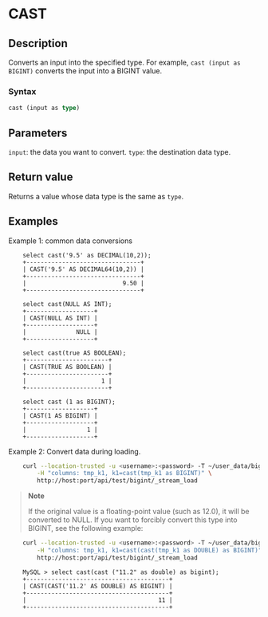 # CAST

## Description

Converts an input into the specified type. For example, `cast (input as BIGINT)` converts the input into a BIGINT value.

### Syntax

```Haskell
cast (input as type)
```

## Parameters

`input`: the data you want to convert.
`type`: the destination data type.

## Return value

Returns a value whose data type is the same as `type`.

## Examples

Example 1: common data conversions

```Plain Text
    select cast('9.5' as DECIMAL(10,2));
    +--------------------------------+
    | CAST('9.5' AS DECIMAL64(10,2)) |
    +--------------------------------+
    |                           9.50 |
    +--------------------------------+
    
    select cast(NULL AS INT);
    +-------------------+
    | CAST(NULL AS INT) |
    +-------------------+
    |              NULL |
    +-------------------+
    
    select cast(true AS BOOLEAN);
    +-----------------------+
    | CAST(TRUE AS BOOLEAN) |
    +-----------------------+
    |                     1 |
    +-----------------------+
    
    select cast (1 as BIGINT);
    +-------------------+
    | CAST(1 AS BIGINT) |
    +-------------------+
    |                 1 |
    +-------------------+
```

Example 2: Convert data during loading.

```bash
    curl --location-trusted -u <username>:<password> -T ~/user_data/bigint \
        -H "columns: tmp_k1, k1=cast(tmp_k1 as BIGINT)" \
        http://host:port/api/test/bigint/_stream_load
```

> **Note**
>
> If the original value is a floating-point value (such as 12.0), it will be converted to NULL. If you want to forcibly convert this type into BIGINT, see the following example:

```bash
    curl --location-trusted -u <username>:<password> -T ~/user_data/bigint \
        -H "columns: tmp_k1, k1=cast(cast(tmp_k1 as DOUBLE) as BIGINT)" \
        http://host:port/api/test/bigint/_stream_load
```

```plain text
    MySQL > select cast(cast ("11.2" as double) as bigint);
    +----------------------------------------+
    | CAST(CAST('11.2' AS DOUBLE) AS BIGINT) |
    +----------------------------------------+
    |                                     11 |
    +----------------------------------------+
```
